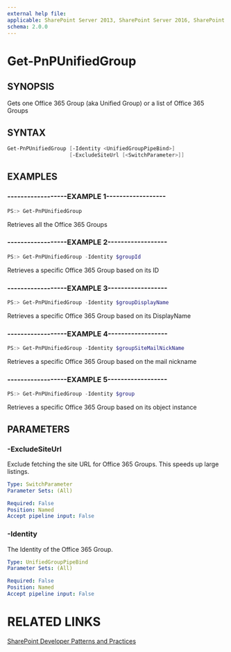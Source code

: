 ```yaml
---
external help file:
applicable: SharePoint Server 2013, SharePoint Server 2016, SharePoint Online
schema: 2.0.0
---
```

# Get-PnPUnifiedGroup

## SYNOPSIS
Gets one Office 365 Group (aka Unified Group) or a list of Office 365 Groups

## SYNTAX 

```powershell
Get-PnPUnifiedGroup [-Identity <UnifiedGroupPipeBind>]
                    [-ExcludeSiteUrl [<SwitchParameter>]]
```

## EXAMPLES

### ------------------EXAMPLE 1------------------
```powershell
PS:> Get-PnPUnifiedGroup
```

Retrieves all the Office 365 Groups

### ------------------EXAMPLE 2------------------
```powershell
PS:> Get-PnPUnifiedGroup -Identity $groupId
```

Retrieves a specific Office 365 Group based on its ID

### ------------------EXAMPLE 3------------------
```powershell
PS:> Get-PnPUnifiedGroup -Identity $groupDisplayName
```

Retrieves a specific Office 365 Group based on its DisplayName

### ------------------EXAMPLE 4------------------
```powershell
PS:> Get-PnPUnifiedGroup -Identity $groupSiteMailNickName
```

Retrieves a specific Office 365 Group based on the mail nickname

### ------------------EXAMPLE 5------------------
```powershell
PS:> Get-PnPUnifiedGroup -Identity $group
```

Retrieves a specific Office 365 Group based on its object instance

## PARAMETERS

### -ExcludeSiteUrl
Exclude fetching the site URL for Office 365 Groups. This speeds up large listings.

```yaml
Type: SwitchParameter
Parameter Sets: (All)

Required: False
Position: Named
Accept pipeline input: False
```

### -Identity
The Identity of the Office 365 Group.

```yaml
Type: UnifiedGroupPipeBind
Parameter Sets: (All)

Required: False
Position: Named
Accept pipeline input: False
```

# RELATED LINKS

[SharePoint Developer Patterns and Practices](http://aka.ms/sppnp)